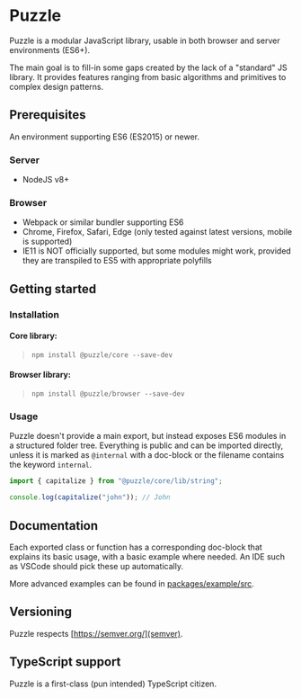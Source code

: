 # Puzzle

Puzzle is a modular JavaScript library, usable in both browser and server environments (ES6+).

The main goal is to fill-in some gaps created by the lack of a "standard" JS library. It provides features ranging from basic algorithms and primitives to complex design patterns.

## Prerequisites

An environment supporting ES6 (ES2015) or newer.

### Server
- NodeJS v8+

### Browser
- Webpack or similar bundler supporting ES6
- Chrome, Firefox, Safari, Edge (only tested against latest versions, mobile is supported)
- IE11 is NOT officially supported, but some modules might work, provided they are transpiled to ES5 with appropriate polyfills

## Getting started

### Installation

#### Core library:
> `npm install @puzzle/core --save-dev`
#### Browser library:
> `npm install @puzzle/browser --save-dev`

### Usage

Puzzle doesn't provide a main export, but instead exposes ES6 modules in a structured folder tree. Everything is public and can be imported directly, unless it is marked as `@internal` with a doc-block or the filename contains the keyword `internal`.

```ts
import { capitalize } from "@puzzle/core/lib/string";

console.log(capitalize("john")); // John
```

## Documentation

Each exported class or function has a corresponding doc-block that explains its basic usage, with a basic example where needed. An IDE such as VSCode should pick these up automatically.

More advanced examples can be found in [packages/example/src](packages/example/src).

## Versioning

Puzzle respects [https://semver.org/](semver).

## TypeScript support

Puzzle is a first-class (pun intended) TypeScript citizen.
